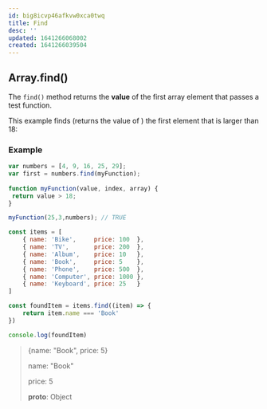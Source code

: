 ```yaml
---
id: big8icvp46afkvw0xca0twq
title: Find
desc: ''
updated: 1641266068002
created: 1641266039504
---
```



## Array.find()

The `find()` method returns the **value** of the first array element that passes a test function.

This example finds (returns the value of ) the first element that is larger than 18:

### Example

```js
var numbers = [4, 9, 16, 25, 29];  
var first = numbers.find(myFunction);  
  
function myFunction(value, index, array) {  
 return value > 18;  
}

myFunction(25,3,numbers); // TRUE
```

```js
const items = [
    { name: 'Bike',     price: 100  },
    { name: 'TV',       price: 200  },
    { name: 'Album',    price: 10   },
    { name: 'Book',     price: 5    },
    { name: 'Phone',    price: 500  },
    { name: 'Computer', price: 1000 },
    { name: 'Keyboard', price: 25   }
]

const foundItem = items.find((item) => {
    return item.name === 'Book'
})

console.log(foundItem)
```

> {name: "Book", price: 5}
>
> name: "Book"
>
> price: 5
>
> **proto**: Object
>
